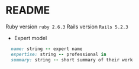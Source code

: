 # README

Ruby version `ruby 2.6.3`
Rails version `Rails 5.2.3`

* Expert model
``` ruby
  name: string -- expert name
  expertise: string -- professional in
  summary: string -- short summary of their work
```
